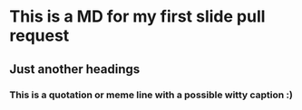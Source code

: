 # This is a MD for my first slide pull request

## Just another headings

### This is a quotation or meme line with a possible witty caption :)
